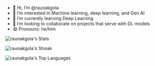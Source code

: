 - 👋 Hi, I’m @raunakgola
- 👀 I’m interested in Machine learning, deep learning, and Gen AI
- 🌱 I’m currently learning Deep Learning
- 💞️ I’m looking to collaborate on projects that serve with DL models
- 😄 Pronouns: he/him

![raunakgola's Stats](https://github-readme-stats.vercel.app/api?username=raunakgola&theme=vue-dark&show_icons=true&hide_border=false&count_private=true)


![raunakgola's Streak](https://github-readme-streak-stats.herokuapp.com/?user=raunakgola&theme=vue-dark&hide_border=false)


![raunakgola's Top Languages](https://github-readme-stats.vercel.app/api/top-langs/?username=raunakgola&theme=vue-dark&show_icons=true&hide_border=false&layout=compact)

<!---
raunakgola/raunakgola is a ✨ special ✨ repository because its `README.md` (this file) appears on your GitHub profile.
You can click the Preview link to take a look at your changes.
- 📫 How to reach me ...
- ⚡ Fun fact: ...
--->
